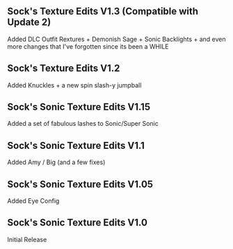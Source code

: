 ## Sock's Texture Edits V1.3 (Compatible with Update 2)
Added DLC Outfit Rextures + Demonish Sage + Sonic Backlights + and even more changes that I've forgotten since its been a WHILE

## Sock's Texture Edits V1.2
Added Knuckles + a new spin slash-y jumpball

## Sock's Sonic Texture Edits V1.15
Added a set of fabulous lashes to Sonic/Super Sonic

## Sock's Sonic Texture Edits V1.1
Added Amy / Big (and a few fixes)

## Sock's Sonic Texture Edits V1.05
Added Eye Config

## Sock's Sonic Texture Edits V1.0
Initial Release
